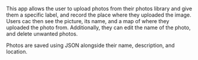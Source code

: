 This app allows the user to upload photos from their photos library and give them a specific label, and record the place where they uploaded the image.
Users cac then see the picture, its name, and a map of where they uploaded the photo from. Additionally, they can edit the name of the photo, and delete unwanted photos.

Photos are saved using JSON alongside their name, description, and location. 
